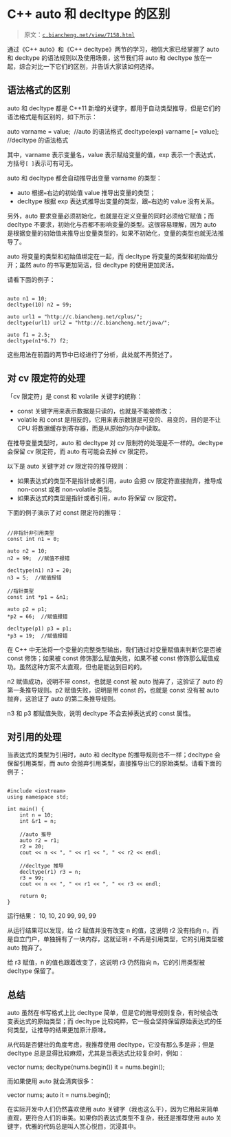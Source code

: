 # C++ auto 和 decltype 的区别

> 原文：[`c.biancheng.net/view/7158.html`](http://c.biancheng.net/view/7158.html)

通过《C++ auto》和《C++ decltype》两节的学习，相信大家已经掌握了 auto 和 decltype 的语法规则以及使用场景，这节我们将 auto 和 decltype 放在一起，综合对比一下它们的区别，并告诉大家该如何选择。

## 语法格式的区别

auto 和 decltype 都是 C++11 新增的关键字，都用于自动类型推导，但是它们的语法格式是有区别的，如下所示：

auto varname = value;  //auto 的语法格式
decltype(exp) varname [= value];  //decltype 的语法格式

其中，varname 表示变量名，value 表示赋给变量的值，exp 表示一个表达式，方括号`[ ]`表示可有可无。

auto 和 decltype 都会自动推导出变量 varname 的类型：

*   auto 根据`=`右边的初始值 value 推导出变量的类型；
*   decltype 根据 exp 表达式推导出变量的类型，跟`=`右边的 value 没有关系。

另外，auto 要求变量必须初始化，也就是在定义变量的同时必须给它赋值；而 decltype 不要求，初始化与否都不影响变量的类型。这很容易理解，因为 auto 是根据变量的初始值来推导出变量类型的，如果不初始化，变量的类型也就无法推导了。

auto 将变量的类型和初始值绑定在一起，而 decltype 将变量的类型和初始值分开；虽然 auto 的书写更加简洁，但 decltype 的使用更加灵活。

请看下面的例子：

```

auto n1 = 10;
decltype(10) n2 = 99;

auto url1 = "http://c.biancheng.net/cplus/";
decltype(url1) url2 = "http://c.biancheng.net/java/";

auto f1 = 2.5;
decltype(n1*6.7) f2;
```

这些用法在前面的两节中已经进行了分析，此处就不再赘述了。

## 对 cv 限定符的处理

「cv 限定符」是 const 和 volatile 关键字的统称：

*   const 关键字用来表示数据是只读的，也就是不能被修改；
*   volatile 和 const 是相反的，它用来表示数据是可变的、易变的，目的是不让 CPU 将数据缓存到寄存器，而是从原始的内存中读取。

在推导变量类型时，auto 和 decltype 对 cv 限制符的处理是不一样的。decltype 会保留 cv 限定符，而 auto 有可能会去掉 cv 限定符。

以下是 auto 关键字对 cv 限定符的推导规则：

*   如果表达式的类型不是指针或者引用，auto 会把 cv 限定符直接抛弃，推导成 non-const 或者 non-volatile 类型。
*   如果表达式的类型是指针或者引用，auto 将保留 cv 限定符。

下面的例子演示了对 const 限定符的推导：

```

//非指针非引用类型
const int n1 = 0;

auto n2 = 10;
n2 = 99;  //赋值不报错

decltype(n1) n3 = 20;
n3 = 5;  //赋值报错

//指针类型
const int *p1 = &n1;

auto p2 = p1;
*p2 = 66;  //赋值报错

decltype(p1) p3 = p1;
*p3 = 19;  //赋值报错
```

在 C++ 中无法将一个变量的完整类型输出，我们通过对变量赋值来判断它是否被 const 修饰；如果被 const 修饰那么赋值失败，如果不被 const 修饰那么赋值成功。虽然这种方案不太直观，但也是能达到目的的。

n2 赋值成功，说明不带 const，也就是 const 被 auto 抛弃了，这验证了 auto 的第一条推导规则。p2 赋值失败，说明是带 const 的，也就是 const 没有被 auto 抛弃，这验证了 auto 的第二条推导规则。

n3 和 p3 都赋值失败，说明 decltype 不会去掉表达式的 const 属性。

## 对引用的处理

当表达式的类型为引用时，auto 和 decltype 的推导规则也不一样；decltype 会保留引用类型，而 auto 会抛弃引用类型，直接推导出它的原始类型。请看下面的例子：

```

#include <iostream>
using namespace std;

int main() {
    int n = 10;
    int &r1 = n;

    //auto 推导
    auto r2 = r1;
    r2 = 20;
    cout << n << ", " << r1 << ", " << r2 << endl;

    //decltype 推导
    decltype(r1) r3 = n;
    r3 = 99;
    cout << n << ", " << r1 << ", " << r3 << endl;

    return 0;
}
```

运行结果：
10, 10, 20
99, 99, 99

从运行结果可以发现，给 r2 赋值并没有改变 n 的值，这说明 r2 没有指向 n，而是自立门户，单独拥有了一块内存，这就证明 r 不再是引用类型，它的引用类型被 auto 抛弃了。

给 r3 赋值，n 的值也跟着改变了，这说明 r3 仍然指向 n，它的引用类型被 decltype 保留了。

## 总结

auto 虽然在书写格式上比 decltype 简单，但是它的推导规则复杂，有时候会改变表达式的原始类型；而 decltype 比较纯粹，它一般会坚持保留原始表达式的任何类型，让推导的结果更加原汁原味。

从代码是否健壮的角度考虑，我推荐使用 decltype，它没有那么多是非；但是 decltype 总是显得比较麻烦，尤其是当表达式比较复杂时，例如：

vector<int> nums;
decltype(nums.begin()) it = nums.begin();

而如果使用 auto 就会清爽很多：

vector<int> nums;
auto it = nums.begin();

在实际开发中人们仍然喜欢使用 auto 关键字（我也这么干），因为它用起来简单直观，更符合人们的审美。如果你的表达式类型不复杂，我还是推荐使用 auto 关键字，优雅的代码总是叫人赏心悦目，沉浸其中。